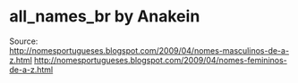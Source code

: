 # all_names_br   by Anakein
Source:  
http://nomesportugueses.blogspot.com/2009/04/nomes-masculinos-de-a-z.html
http://nomesportugueses.blogspot.com/2009/04/nomes-femininos-de-a-z.html
